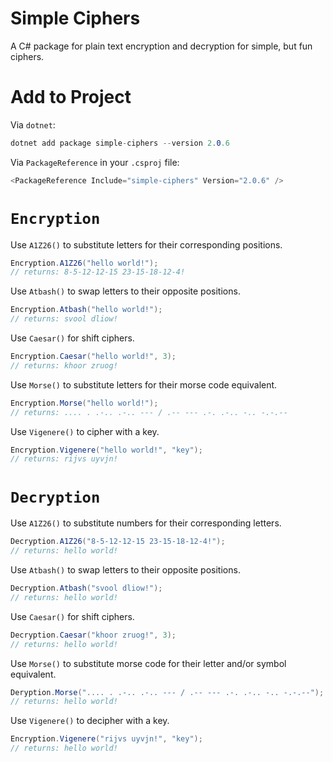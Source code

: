 # Simple Ciphers
A C# package for plain text encryption and decryption for simple, but fun ciphers.
# Add to Project
Via `dotnet`:
```cs
dotnet add package simple-ciphers --version 2.0.6
```
Via `PackageReference` in your `.csproj` file:
```cs
<PackageReference Include="simple-ciphers" Version="2.0.6" />
```
# `Encryption`
Use `A1Z26()` to substitute letters for their corresponding positions.
```cs
Encryption.A1Z26("hello world!");
// returns: 8-5-12-12-15 23-15-18-12-4!
```
Use `Atbash()` to swap letters to their opposite positions.
```cs
Encryption.Atbash("hello world!");
// returns: svool dliow!
```
Use `Caesar()` for shift ciphers.
```cs
Encryption.Caesar("hello world!", 3);
// returns: khoor zruog!
```
Use `Morse()` to substitute letters for their morse code equivalent.
```cs
Encryption.Morse("hello world!");
// returns: .... . .-.. .-.. --- / .-- --- .-. .-.. -.. -.-.--
```
Use `Vigenere()` to cipher with a key.
```cs
Encryption.Vigenere("hello world!", "key");
// returns: rijvs uyvjn!
```
# `Decryption`
Use `A1Z26()` to substitute numbers for their corresponding letters.
```cs
Decryption.A1Z26("8-5-12-12-15 23-15-18-12-4!");
// returns: hello world!
```
Use `Atbash()` to swap letters to their opposite positions.
```cs
Decryption.Atbash("svool dliow!");
// returns: hello world!
```
Use `Caesar()` for shift ciphers.
```cs
Decryption.Caesar("khoor zruog!", 3);
// returns: hello world!
```
Use `Morse()` to substitute morse code for their letter and/or symbol equivalent.
```cs
Deryption.Morse(".... . .-.. .-.. --- / .-- --- .-. .-.. -.. -.-.--");
// returns: hello world!
```
Use `Vigenere()` to decipher with a key.
```cs
Encryption.Vigenere("rijvs uyvjn!", "key");
// returns: hello world!
```
